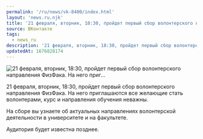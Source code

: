 ```yaml
---
permalink: '/ru/news/vk-8400/index.html'
layout: 'news.ru.njk'
title: '21 февраля, вторник, 18:30, пройдет первый сбор волонтерского направления ФизФака. На него приг…'
source: ВКонтакте
tags:
  - news_ru
description: '21 февраля, вторник, 18:30, пройдет первый сбор волонтерского направления ФизФака. На него приг…'
updatedAt: 1676828174
---
```

![21 февраля, вторник, 18:30, пройдет первый сбор волонтерского направления ФизФака. На него приг…](https://sun1-98.userapi.com/impg/tX3QkA2ZpPQ5qsydUOy-dfFz6U8oNcHcc8tRmA/S98obSmDSVk.jpg?size=510x344&quality=95&sign=e699fce7eec4f7568571a99696e4c2f3&c_uniq_tag=VUYkyO19yEqZXiG27et7W6IRjb0Kh93mSBAXYBq4B-I&type=album)

21 февраля, вторник, 18:30, пройдет первый сбор волонтерского направления ФизФака. На него приглашаются все желающие стать волонтерами, курс и направления обучения неважны.

На сборе вы узнаете об актуальных направлениях волонтерской деятельности в университете и на факультете.

Аудитория будет известна позднее.
